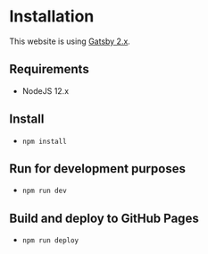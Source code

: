 # Installation

This website is using [Gatsby 2.x](https://www.gatsbyjs.org/).

## Requirements

- NodeJS 12.x

## Install

- `npm install`

## Run for development purposes

- `npm run dev`

## Build and deploy to GitHub Pages

- `npm run deploy`
